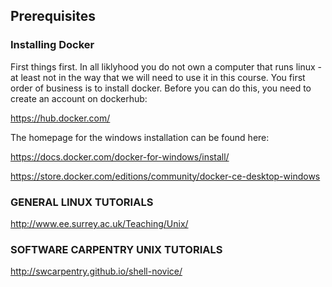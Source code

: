 ## Prerequisites


### Installing Docker

First things first.  In all liklyhood you do not own a computer that runs linux - at least not in the way that we will need to use it in this course.  You first order of business is to install docker. Before you can do this, you need to create an account on dockerhub:

https://hub.docker.com/




The homepage for the windows installation can be found here:

https://docs.docker.com/docker-for-windows/install/



https://store.docker.com/editions/community/docker-ce-desktop-windows




### GENERAL LINUX TUTORIALS

http://www.ee.surrey.ac.uk/Teaching/Unix/

### SOFTWARE CARPENTRY UNIX TUTORIALS

http://swcarpentry.github.io/shell-novice/


